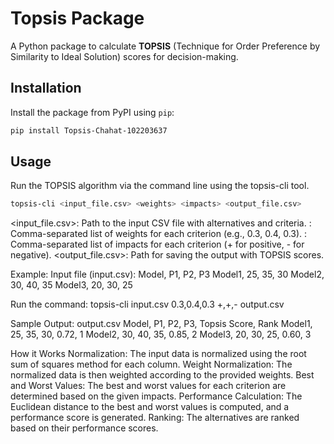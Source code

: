 # Topsis Package

A Python package to calculate **TOPSIS** (Technique for Order Preference by Similarity to Ideal Solution) scores for decision-making.

## Installation

Install the package from PyPI using `pip`:

```bash
pip install Topsis-Chahat-102203637
```
## Usage
Run the TOPSIS algorithm via the command line using the topsis-cli tool.
```bash
topsis-cli <input_file.csv> <weights> <impacts> <output_file.csv>
```
<input_file.csv>: Path to the input CSV file with alternatives and criteria.
<weights>: Comma-separated list of weights for each criterion (e.g., 0.3, 0.4, 0.3).
<impacts>: Comma-separated list of impacts for each criterion (+ for positive, - for negative).
<output_file.csv>: Path for saving the output with TOPSIS scores.

Example:
Input file (input.csv):
Model, P1, P2, P3
Model1, 25, 35, 30
Model2, 30, 40, 35
Model3, 20, 30, 25

Run the command:
topsis-cli input.csv 0.3,0.4,0.3 +,+,- output.csv

Sample Output:
output.csv
Model, P1, P2, P3, Topsis Score, Rank
Model1, 25, 35, 30, 0.72, 1
Model2, 30, 40, 35, 0.85, 2
Model3, 20, 30, 25, 0.60, 3

How it Works
Normalization: The input data is normalized using the root sum of squares method for each column.
Weight Normalization: The normalized data is then weighted according to the provided weights.
Best and Worst Values: The best and worst values for each criterion are determined based on the given impacts.
Performance Calculation: The Euclidean distance to the best and worst values is computed, and a performance score is generated.
Ranking: The alternatives are ranked based on their performance scores.
